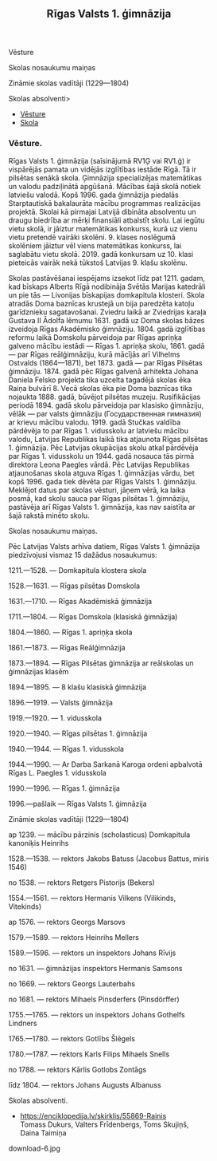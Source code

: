 <!DOCTYPE html>
<html lang="en">
<head>
<title>CSS Template</title>
<meta charset="utf-8">
<meta name="viewport" content="width=device-width, initial-scale=1">
<style>
* {
  box-sizing: border-box;
}

body {
  font-family: Arial, Helvetica, sans-serif;
}

/* Style the header */
header {
  background-color: #666;
  padding: 30px;
  text-align: center;
  font-size: 35px;
  color: white;
}

/* Container for flexboxes */
section {
  display: -webkit-flex;
  display: flex;
}

/* Style the navigation menu */
nav {
  -webkit-flex: 1;
  -ms-flex: 1;
  flex: 1;
  background: #ccc;
  padding: 20px;
}

/* Style the list inside the menu */
nav ul {
  list-style-type: none;
  padding: 0;
}

/* Style the content */
article {
  -webkit-flex: 3;
  -ms-flex: 3;
  flex: 3;
  background-color: #f1f1f1;
  padding: 10px;
}

/* Style the footer */
footer {
  background-color: #777;
  padding: 10px;
  text-align: center;
  color: white;
}

/* Responsive layout - makes the menu and the content (inside the section) sit on top of each other instead of next to each other */
@media (max-width: 600px) {
  section {
    -webkit-flex-direction: column;
    flex-direction: column;
  }
}
</style>
</head>
<body>

<header>
  <h2>Rīgas Valsts 1. ģimnāzija</h2>
</header>

<section>
  <Satura rādītājs

Vēsture

Skolas nosaukumu maiņas

Zināmie skolas vadītāji (1229—1804)

Skolas absolventi>
    <ul>
      <li><a href="#vesture">Vēsture</a></li>
      <li><a href="#skola">Skola</a></li>
    </ul>
  </nav>
  
  <article>
    <h1>Vēsture.</h1>
    <p>Rīgas Valsts 1. ģimnāzija (saīsinājumā RV1Ģ vai RV1.ģ) ir vispārējās pamata un vidējās izglītības iestāde Rīgā. Tā ir pilsētas senākā skola. Ģimnāzija specializējas matemātikas un valodu padziļinātā apgūšanā. Mācības šajā skolā notiek latviešu valodā. Kopš 1996. gada ģimnāzija piedalās Starptautiskā bakalaurāta mācību programmas realizācijas projektā. Skolai kā pirmajai Latvijā dibināta absolventu un draugu biedrība ar mērķi finansiāli atbalstīt skolu. Lai iegūtu vietu skolā, ir jāiztur matemātikas konkurss, kurā uz vienu vietu pretendē vairāki skolēni. 9. klases noslēgumā skolēniem jāiztur vēl viens matemātikas konkurss, lai saglabātu vietu skolā. 2019. gadā konkursam uz 10. klasi pieteicās vairāk nekā tūkstoš Latvijas 9. klašu skolēnu.<p>

<p>Skolas pastāvēšanai iespējams izsekot līdz pat 1211. gadam, kad bīskaps Alberts Rīgā nodibināja Svētās Marijas katedrāli un pie tās — Livonijas bīskapijas domkapitula klosteri. Skola atradās Doma baznīcas krustejā un bija paredzēta katoļu garīdznieku sagatavošanai. Zviedru laikā ar Zviedrijas karaļa Gustava II Ādolfa lēmumu 1631. gadā uz Doma skolas bāzes izveidoja Rīgas Akadēmisko ģimnāziju. 1804. gadā izglītības reformu laikā Domskolu pārveidoja par Rīgas apriņķa galveno mācību iestādi — Rīgas 1. apriņķa skolu, 1861. gadā — par Rīgas reālģimnāziju, kurā mācījās arī Vilhelms Ostvalds (1864—1871), bet 1873. gadā — par Rīgas Pilsētas ģimnāziju. 1874. gadā pēc Rīgas galvenā arhitekta Johana Daniela Felsko projekta tika uzcelta tagadējā skolas ēka Raiņa bulvārī 8. Vecā skolas ēka pie Doma baznīcas tika nojaukta 1888. gadā, būvējot pilsētas muzeju. Rusifikācijas periodā 1894. gadā skolu pārveidoja par klasisko ģimnāziju, vēlāk — par valsts ģimnāziju (Государственная гимназия) ar krievu mācību valodu. 1919. gadā Stučkas valdība pārdēvēja to par Rīgas 1. vidusskolu ar latviešu mācību valodu, Latvijas Republikas laikā tika atjaunota Rīgas pilsētas 1. ģimnāzija. Pēc Latvijas okupācijas skolu atkal pārdēvēja par Rīgas 1. vidusskolu un 1944. gadā nosauca tās pirmā direktora Leona Paegles vārdā. Pēc Latvijas Republikas atjaunošanas skola atguva Rīgas 1. ģimnāzijas vārdu, bet kopš 1996. gada tiek dēvēta par Rīgas Valsts 1. ģimnāziju. Meklējot datus par skolas vēsturi, jāņem vērā, ka laika posmā, kad skolu sauca par Rīgas pilsētas 1. ģimnāziju, pastāvēja arī Rīgas Valsts 1. ģimnāzija, kas nav saistīta ar šajā rakstā minēto skolu.</p>
    <p>Skolas nosaukumu maiņas.

Pēc Latvijas Valsts arhīva datiem, Rīgas Valsts 1. ģimnāzija piedzīvojusi vismaz 15 dažādus nosaukumus:

1211.—1528. — Domkapitula klostera skola

1528.—1631. — Rīgas pilsētas Domskola

1631.—1710. — Rīgas Akadēmiskā ģimnāzija

1711.—1804. — Rīgas Domskola (klasiskā ģimnāzija)

1804.—1860. — Rīgas 1. apriņķa skola

1861.—1873. — Rīgas Reālģimnāzija

1873.—1894. — Rīgas Pilsētas ģimnāzija ar reālskolas un ģimnāzijas klasēm

1894.—1895. — 8 klašu klasiskā ģimnāzija

1896.—1919. — Valsts ģimnāzija

1919.—1920. — 1. vidusskola

1920.—1940. — Rīgas pilsētas 1. ģimnāzija

1940.—1944. — Rīgas 1. vidusskola

1944.—1990. — Ar Darba Sarkanā Karoga ordeni apbalvotā Rīgas L. Paegles 1. vidusskola

1990.—1996. — Rīgas 1. ģimnāzija

1996.—pašlaik — Rīgas Valsts 1. ģimnāzija

Zināmie skolas vadītāji (1229—1804)

ap 1239. — mācību pārzinis (scholasticus) Domkapitula kanoniķis Heinrihs

1528.—1538. — rektors Jakobs Batuss (Jacobus Battus, miris 1546)

no 1538. — rektors Retgers Pistorijs (Bekers)

1554.—1561. — rektors Hermanis Vilkens (Vilikinds, Vitekinds)

ap 1576. — rektors Georgs Marsovs

1579.—1589. — rektors Heinrihs Mellers

1589.—1596. — rektors un inspektors Johans Rīvijs

no 1631. — ģimnāzijas inspektors Hermanis Samsons

no 1669. — rektors Georgs Lauterbahs

no 1681. — rektors Mihaels Pinsderfers (Pinsdörffer)

1755.—1765. — rektors un inspektors Johans Gothelfs Lindners

1765.—1780. — rektors Gotlībs Šlēgels

1780.—1787. — rektors Karls Filips Mihaels Snells

no 1788. — rektors Kārlis Gotlobs Zontāgs

līdz 1804. — rektors Johans Augusts Albanuss

Skolas absolventi.

 <ul>
      <li><a href="#Rainis">https://enciklopedija.lv/skirklis/55869-Rainis</a></li>Tomass Dukurs, Valters Frīdenbergs, Toms Skujiņš, Daina Taimiņa</p>
  </article>
</section>

<footer>
  <p>download-6.jpg</p>
</footer>

</body>
</html>

